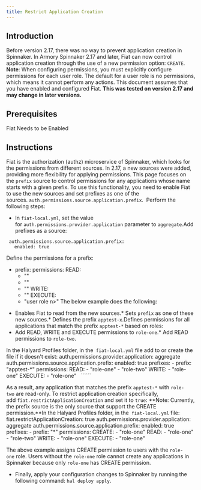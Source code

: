 ```yaml
---
title: Restrict Application Creation
---
```


## Introduction
Before version 2.17, there was no way to prevent application creation in Spinnaker. In Armory Spinnaker 2.17 and later, Fiat can now control application creation through the use of a new permission option: ```CREATE```.
**Note**: When configuring permissions, you must explicitly configure permissions for each user role. The default for a user role is no permissions, which means it cannot perform any actions.
This document assumes that you have enabled and configured Fiat.
**This was tested on version 2.17 and may change in later versions.**

## Prerequisites
Fiat Needs to be Enabled

## Instructions
Fiat is the authorization (authz) microservice of Spinnaker, which looks for the permissions from different sources. In 2.17, a new sources were added, providing more flexibility for applying permissions. This page focuses on the ```prefix``` source to control permissions for any applications whose name starts with a given prefix. To use this functionality, you need to enable Fiat to use the new sources and set prefixes as one of the sources. ```auth.permissions.source.application.prefix```. 
Perform the following steps:
* In ```fiat-local.yml```, set the value for ```auth.permissions.provider.application``` parameter to ```aggregate```.Add prefixes as a source:

````````````
 auth.permissions.source.application.prefix:
   enabled: true
````````````

Define the permissions for a prefix:
 - prefix: 
   permissions:
    READ:
    - ""
    - ""
    - ""
    WRITE:
    - ""
    EXECUTE:
    - "user role n>"​
The below example does the following:

* Enables Fiat to read from the new sources.* Sets ```prefix``` as one of these new sources.* Defines the prefix ```apptest-x```.Defines permissions for all applications that match the prefix ```apptest-*``` based on roles:
* Add READ, WRITE and EXECUTE permissions to ```role-one```.* Add READ permissions to ```role-two```.



In the Halyard Profiles folder, in the``` fiat-local.yml``` file add to or create the file if it doesn't exist:
 auth.permissions.provider.application: aggregate
 auth.permissions.source.application.prefix:
   enabled: true
   prefixes:
    - prefix: "apptest-*"
      permissions:
        READ:
        - "role-one"
        - "role-two"
        WRITE:
        - "role-one"
        EXECUTE:
        - "role-one"
  ``````


As a result, any application that matches the prefix ```apptest-*``` with ```role-two``` are read-only.
To restrict application creation specifically, add ```fiat.restrictApplicationCreation``` and set it to ```true```:
**Note: Currently, the prefix source is the only source that support the CREATE permission.**In the Halyard Profiles folder, in the``` fiat-local.yml``` file:
 fiat.restrictApplicationCreation: true
 auth.permissions.provider.application: aggregate
 auth.permissions.source.application.prefix:
   enabled: true
   prefixes:
    - prefix: "*"
      permissions:
        CREATE:
        - "role-one"
        READ:
        - "role-one"
        - "role-two"
        WRITE:
        - "role-one"
        EXECUTE:
        - "role-one"

The above example assigns CREATE permission to users with the ```role-one``` role. Users without the ```role-one``` role cannot create any applications in Spinnaker because only ```role-one``` has CREATE permission.
* Finally, apply your configuration changes to Spinnaker by running the following command: ```hal deploy apply```.

